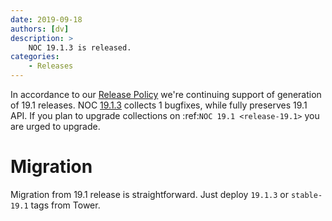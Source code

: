 ```yaml
---
date: 2019-09-18
authors: [dv]
description: >
    NOC 19.1.3 is released.
categories:
    - Releases
---
```

In accordance to our [Release Policy](../../release-policy/index.md)
we're continuing support of generation of 19.1 releases. 
NOC [19.1.3](https://code.getnoc.com/noc/noc/tags/19.1.3)
collects 1 bugfixes, while fully preserves 19.1 API. If you plan to upgrade collections on :ref:`NOC 19.1 <release-19.1>`
you are urged to upgrade.

# Migration
Migration from 19.1 release is straightforward. Just deploy 
`19.1.3` or `stable-19.1` tags from Tower.

